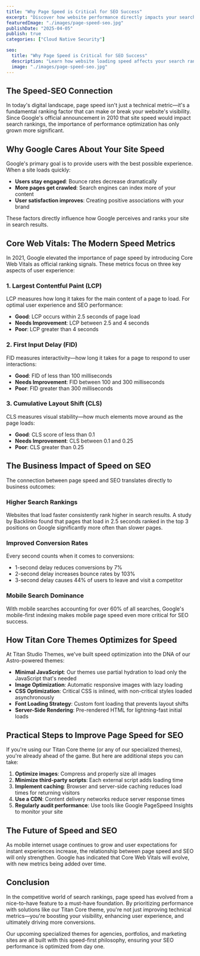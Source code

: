 ```yaml
---
title: "Why Page Speed is Critical for SEO Success"
excerpt: "Discover how website performance directly impacts your search engine rankings and user experience"
featuredImage: "./images/page-speed-seo.jpg"
publishDate: "2025-04-05"
publish: true
categories: ["Cloud Native Security"]

seo:
  title: "Why Page Speed is Critical for SEO Success"
  description: "Learn how website loading speed affects your search rankings, user experience, and conversion rates"
  image: "./images/page-speed-seo.jpg"
---
```


## The Speed-SEO Connection

In today's digital landscape, page speed isn't just a technical metric—it's a fundamental ranking factor that can make or break your website's visibility. Since Google's official announcement in 2010 that site speed would impact search rankings, the importance of performance optimization has only grown more significant.

## Why Google Cares About Your Site Speed

Google's primary goal is to provide users with the best possible experience. When a site loads quickly:

- **Users stay engaged**: Bounce rates decrease dramatically
- **More pages get crawled**: Search engines can index more of your content
- **User satisfaction improves**: Creating positive associations with your brand

These factors directly influence how Google perceives and ranks your site in search results.

## Core Web Vitals: The Modern Speed Metrics

In 2021, Google elevated the importance of page speed by introducing Core Web Vitals as official ranking signals. These metrics focus on three key aspects of user experience:

### 1. Largest Contentful Paint (LCP)

LCP measures how long it takes for the main content of a page to load. For optimal user experience and SEO performance:

- **Good**: LCP occurs within 2.5 seconds of page load
- **Needs Improvement**: LCP between 2.5 and 4 seconds
- **Poor**: LCP greater than 4 seconds

### 2. First Input Delay (FID)

FID measures interactivity—how long it takes for a page to respond to user interactions:

- **Good**: FID of less than 100 milliseconds
- **Needs Improvement**: FID between 100 and 300 milliseconds
- **Poor**: FID greater than 300 milliseconds

### 3. Cumulative Layout Shift (CLS)

CLS measures visual stability—how much elements move around as the page loads:

- **Good**: CLS score of less than 0.1
- **Needs Improvement**: CLS between 0.1 and 0.25
- **Poor**: CLS greater than 0.25

## The Business Impact of Speed on SEO

The connection between page speed and SEO translates directly to business outcomes:

### Higher Search Rankings

Websites that load faster consistently rank higher in search results. A study by Backlinko found that pages that load in 2.5 seconds ranked in the top 3 positions on Google significantly more often than slower pages.

### Improved Conversion Rates

Every second counts when it comes to conversions:
- 1-second delay reduces conversions by 7%
- 2-second delay increases bounce rates by 103%
- 3-second delay causes 44% of users to leave and visit a competitor

### Mobile Search Dominance

With mobile searches accounting for over 60% of all searches, Google's mobile-first indexing makes mobile page speed even more critical for SEO success.

## How Titan Core Themes Optimizes for Speed

At Titan Studio Themes, we've built speed optimization into the DNA of our Astro-powered themes:

- **Minimal JavaScript**: Our themes use partial hydration to load only the JavaScript that's needed
- **Image Optimization**: Automatic responsive images with lazy loading
- **CSS Optimization**: Critical CSS is inlined, with non-critical styles loaded asynchronously
- **Font Loading Strategy**: Custom font loading that prevents layout shifts
- **Server-Side Rendering**: Pre-rendered HTML for lightning-fast initial loads

## Practical Steps to Improve Page Speed for SEO

If you're using our Titan Core theme (or any of our specialized themes), you're already ahead of the game. But here are additional steps you can take:

1. **Optimize images**: Compress and properly size all images
2. **Minimize third-party scripts**: Each external script adds loading time
3. **Implement caching**: Browser and server-side caching reduces load times for returning visitors
4. **Use a CDN**: Content delivery networks reduce server response times
5. **Regularly audit performance**: Use tools like Google PageSpeed Insights to monitor your site

## The Future of Speed and SEO

As mobile internet usage continues to grow and user expectations for instant experiences increase, the relationship between page speed and SEO will only strengthen. Google has indicated that Core Web Vitals will evolve, with new metrics being added over time.

## Conclusion

In the competitive world of search rankings, page speed has evolved from a nice-to-have feature to a must-have foundation. By prioritizing performance with solutions like our Titan Core theme, you're not just improving technical metrics—you're boosting your visibility, enhancing user experience, and ultimately driving more conversions.

Our upcoming specialized themes for agencies, portfolios, and marketing sites are all built with this speed-first philosophy, ensuring your SEO performance is optimized from day one. 